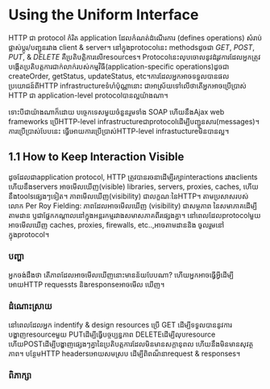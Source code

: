 Using the Uniform Interface
===========================

HTTP ជា protocol កំរិត application​ ដែលកំណត់ដំណើរការ​ (defines operations) សំរាប់ផ្លាស់ប្ដូរ/បញ្ជូនរវាង client & server។ នៅក្នុងprotocolនេះ methodsដូចជា *GET*, *POST*, *PUT*, & *DELETE* គឺប្រតិបត្តិការលើresources។ Protocolនេះលុបចោលនូវដំរូវការ​ដែលអ្នកត្រូវបង្កើតប្រតិបត្តការជាក់លាក់របស់កម្មវិធី(application-specific operations)ដូចជា createOrder, getStatus, updateStatus​, etc។​  ការដែលអ្នកអាចទទួលបានផលប្រយោជន៍ពីHTTP infrastructure​ទំហំប៉ុណ្ណានោះ ជាអាស្រ័យទៅលើថាតើអ្នកអាចប្រើប្រាស់​HTTP ជា application-level protocolបានល្អយ៉ាងណា។

ទោះបីជាយ៉ាងណាក៏ដោយ បច្ចេកទេសមួយចំនួនរួមទាំង SOAP ហើយនឹង​Ajax web frameworks ប្រើHTTP-level infrastructureជាprotocol​ដើម្បីបញ្ជូនសារ(messages)។ ការប្រើប្រាស់បែបនេះ ធ្វើអោយការប្រើប្រាស់​HTTP-level infrastuctureមិនបានល្អ។

## 1.1 How to Keep Interaction Visible

ដូចដែលជាapplication protocol, HTTP ត្រូវបានរចនាដើម្បីរក្សា​interactions រវាងclients ហើយនឹងservers អាចមើលឃើញ​(visible) libraries, servers, proxies, caches, ហើយនឹងtools​ផ្សេងៗទៀត។ ភាពមើលឃើញ(visibility) ជាលក្ខណៈនៃHTTP។ តាមប្រសាសរបស់លោក Per Roy Fielding: ភាពដែលអាចមើលឃើញ (visibility) ជាសម្ថភាព នៃសមាភាគដើម្បី តាមដាន ឫជាផ្នែកកណ្ដាល​​នៅក្នុងអន្តរកម្មរវាងសមាសភាគពីរផ្សេងគ្នា។ នៅពេលដែលprotocolមួយ​អាចមើលឃើញ caches, proxies, firewalls, etc..,អាចតាមដាននិង
ចូលរួមនៅក្នុងprotocol។

### បញ្ហា
អ្នកចង់ដឹងថា តើភាពដែលអាចមើលឃើញនោះមានន័យបែបណា? ហើយអ្នកអាចធ្វើអ្វីដើម្បីអោយHTTP requessts និងresponseអាចមើល
ឃើញ។

### ដំណោះស្រាយ
នៅពេលដែលអ្នក indentify & design resources ប្រើ GET ដើម្បីទទួល​បាននូវការបង្ហាញresourceមួយ PUTដើម្បីធ្វើបច្ចប្បន្នភាព DELETEដើម្បីលុប​resource ហើយPOSTដើម្បីបង្ហាញផ្សេងៗគ្នានៃប្រតិបត្តការដែលមិនមានសក្ដា​នុពល ហើយនឹងមិនមានសុវត្ថភាព។ បន្ថែមHTTP headersអោយសមស្រប ដើម្បីពិពណ៏នាrequest & responses។

### ពិភាក្សា
























